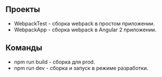 ## Проекты
* WebpackTest - сборка webpack в простом приложении. 
* WebpackApp  - сборка webpack в Angular 2 приложении.

## Команды
* npm run build - сборка для prod.
* npm run dev   - сборка и запуск в режиме разработки.
